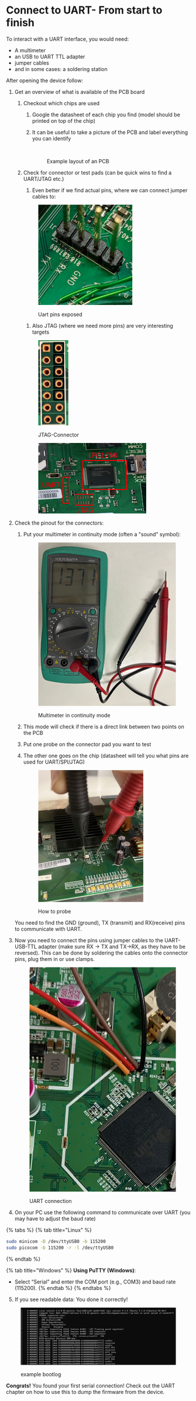 # Connect to UART- From start to finish

To interact with a UART interface, you would need:

* A multimeter
* an USB to UART TTL adapter
* jumper cables
* and in some cases: a soldering station

After opening the device follow:

1. Get an overview of what is available of the PCB board
   1. Checkout which chips are used&#x20;
      1. Google the datasheet of each chip you find (model should be printed on top of the chip)
      2.  It can be useful to take a picture of the PCB and label everything you can identify

          <figure><img src="../../../.gitbook/assets/komplett-beschriftet (1).png" alt=""><figcaption><p>Example layout of an PCB</p></figcaption></figure>
   2.  Check for connector or test pads (can be quick wins to find a UART/JTAG etc.)&#x20;

       1. Even better if we find actual pins, where we can connect jumper cables to:

       <figure><img src="../../../.gitbook/assets/image (31).png" alt="" width="257"><figcaption><p>Uart pins exposed</p></figcaption></figure>

       1. Also JTAG (where we need more pins) are very interesting targets

       <figure><img src="../../../.gitbook/assets/image (67).png" alt="" width="82"><figcaption><p>JTAG-Connector</p></figcaption></figure>

       <figure><img src="../../../.gitbook/assets/image (46).png" alt=""><figcaption></figcaption></figure>
2.  Check the pinout for the connectors:

    1.  Put your multimeter in continuity mode (often a "sound" symbol):

        <figure><img src="../../../.gitbook/assets/image (6).png" alt="" width="507"><figcaption><p>Multimeter in continuity mode</p></figcaption></figure>
    2. This mode will check if there is a direct link between two points on the PCB
    3. Put one probe on the connector pad you want to test
    4.  The other one goes on the chip (datasheet will tell you what pins are used for UART/SPI/JTAG)

        <figure><img src="../../../.gitbook/assets/image (5).png" alt="" width="287"><figcaption><p>How to probe</p></figcaption></figure>

    You need to find the GND (ground), TX (transmit) and RX(receive) pins to communicate with UART.
3.  Now you need to connect the pins using jumper cables to the UART-USB-TTL adapter (make sure RX -> TX and TX->RX, as they have to be reversed). This can be done by soldering the cables onto the connector pins, plug them in or use clamps.

    <figure><img src="../../../.gitbook/assets/image (68).png" alt=""><figcaption><p>UART connection</p></figcaption></figure>
4. On your PC use the following command to communicate over UART (you may have to adjust the baud rate)

{% tabs %}
{% tab title="Linux" %}
```bash
sudo minicom -D /dev/ttyUSB0 -b 115200
sudo picocom -b 115200 -r -l /dev/ttyUSB0
```
{% endtab %}

{% tab title="Windows" %}
**Using PuTTY (Windows)**:

* Select “Serial” and enter the COM port (e.g., COM3) and baud rate (115200).
{% endtab %}
{% endtabs %}

5. If you see readable data: You done it correctly!

<figure><img src="../../../.gitbook/assets/image (20).png" alt=""><figcaption><p>example bootlog </p></figcaption></figure>

**Congrats!** You found your first serial connection! Check out the UART chapter on how to use this to dump the firmware from the device.
